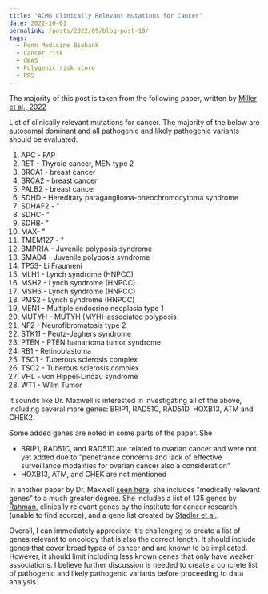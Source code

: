 ```yaml
---
title: 'ACMG Clinically Relevant Mutations for Cancer'
date: 2022-10-01
permalink: /posts/2022/09/blog-post-18/
tags:
  - Penn Medicine Biobank
  - Cancer risk
  - GWAS
  - Polygenic risk score
  - PRS
---
```

The majority of this post is taken from the following paper, written by [Miller et al., 2022](https://www.gimjournal.org/article/S1098-3600(22)00723-7/fulltext#tbl1)

List of clinically relevant mutations for cancer. The majority of the below are autosomal dominant and all pathogenic and likely pathogenic variants should be evaluated.
  1. APC - FAP
  2. RET - Thyroid cancer, MEN type 2
  3. BRCA1 - breast cancer
  4. BRCA2 - breast cancer
  5. PALB2 - breast cancer
  6. SDHD - Hereditary paraganglioma-pheochromocytoma syndrome
  7. SDHAF2 - "
  8. SDHC- "
  9. SDHB- "
  10. MAX- "
  11. TMEM127 - "
  12. BMPR1A - Juvenile polyposis syndrome
  13. SMAD4 - Juvenile polyposis syndrome
  14. TP53- Li Fraumeni
  15. MLH1 - Lynch syndrome (HNPCC)
  16. MSH2 - Lynch syndrome (HNPCC)
  17. MSH6 - Lynch syndrome (HNPCC)
  18. PMS2 - Lynch syndrome (HNPCC)
  19. MEN1 - Multiple endocrine neoplasia type 1
  20. MUTYH - MUTYH (MYH)-associated polyposis
  21. NF2 - Neurofibromatosis type 2
  22. STK11 - Peutz-Jeghers syndrome 
  23. PTEN - PTEN hamartoma tumor syndrome
  24. RB1 - Retinoblastoma
  25. TSC1 - Tuberous sclerosis complex
  26. TSC2 - Tuberous sclerosis complex
  27. VHL - von Hippel-Lindau syndrome
  28. WT1 - Wilm Tumor
  
It sounds like Dr. Maxwell is interested in investigating all of the above, including several more genes: BRIP1, RAD51C, RAD51D, HOXB13, ATM and CHEK2.

Some added genes are noted in some parts of the paper. She 

 - BRIP1, RAD51C, and RAD51D are related to ovarian cancer and were not yet added due to "penetrance concerns and lack of effective surveillance modalities for ovarian cancer also a consideration"
 - HOXB13, ATM, and CHEK are not mentioned

In another paper by Dr. Maxwell [seen here](https://www.ncbi.nlm.nih.gov/pmc/articles/PMC4863474/), she includes "medically relevant genes" to a much greater degree. She includes a list of 135 genes by [Rahman](https://pubmed.ncbi.nlm.nih.gov/24429628/), clinically relevant genes by the institute for cancer research (unable to find source), and a gene list created by [Stadler et al.](https://www.ncbi.nlm.nih.gov/pmc/articles/PMC5795694/). 

Overall, I can immediately appreciate it's challenging to create a list of genes relevant to oncology that is also the correct length. It should include genes that cover broad types of cancer and are known to be implicated. However, it should limit including less known genes that only have weaker associations. I believe further discussion is needed to create a concrete list of pathogenic and likely pathogenic variants before proceeding to data analysis.


